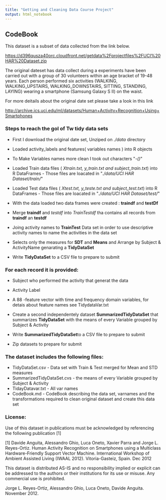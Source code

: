 ```yaml
---
title: "Getting and Cleaning Data Course Project"
output: html_notebook
---
```

 
## CodeBook

This dataset is a subset of data collected from the link below.

https://d396qusza40orc.cloudfront.net/getdata%2Fprojectfiles%2FUCI%20HAR%20Dataset.zip

The original dateset has data collect during a experiments have been carried out with a group of 30 volunteers within an age bracket of 19-48 years. Each person performed six activities (WALKING, WALKING_UPSTAIRS, WALKING_DOWNSTAIRS, SITTING, STANDING, LAYING) wearing a smartphone (Samsung Galaxy S II) on the waist.

For more deitails about the original date set please take a look in this link

http://archive.ics.uci.edu/ml/datasets/Human+Activity+Recognition+Using+Smartphones

### Steps to reach the gol of Tw tidy data sets

* First I download the original date set, Unziped on _*./data*_ directory

* Loaded activity_labels and features( variables names ) into R objects

* To Make Variables names more clean I took out characters "_*-()*_" 

* Loaded Train data files ( _*Xtrain.txt, y_train.txt and subject_train.txt*_) into R DataFrames - Those files are loacated in "_*./data/UCI HAR Dataset/train/*_"

* Loaded Test data files ( _*Xtest.txt, y_teste.txt and subject_test.txt*_) into R DataFrames - Those files are loacated in "_*./data/UCI HAR Dataset/test/*_"

* With the data loaded two data frames were created : **traindf** and **testDf**

* Merge **traindf** and *testdf* into *TrainTestdf* tha contains all records from **traindf** an **testdf**

* Joing activity names to **TrainTest** Data set in order to use descriptive activity names to name the activities in the data set

* Selects only the measures for **SDT** and **Means** and  Arrange by Subject & ActivityName genarating a **TidyDataSet**

* Write **TidyDataSet** to a CSV file to prepare to submit

### For each record it is provided:


- Subject who performed the activity that generat the data 

- Activity Label 

- A 88 -feature vector with time and frequency domain variables, for detais about feature names see TidydataVar.txt

* Create a second independentely dataset **SummarizedTidyDataSet** that summarizes **TidyDataSet** with the means of every Variable grouped by   Subject & Activity 

* Write **SummarizedTidyDataSet**to a CSV file to prepare to submit

* Zip datasets to prepare for  submit

### The dataset includes the following files:

- TidyDataSet.csv - Data set with Train & Test merged for Mean and STD measures
- SummarizedTidyDataSet.cvs - the means of every Variable grouped by Subject & Activity 
- TidayDatavar.txt - All var names
- CodeBook.md  - CodeBook describing the data set, varnames and the transformations 
                required to clean original dataset and create this data set

### License:

Use of this dataset in publications must be acknowledged by referencing the following publication [1] 

[1] Davide Anguita, Alessandro Ghio, Luca Oneto, Xavier Parra and Jorge L. Reyes-Ortiz. Human Activity Recognition on Smartphones using a Multiclass Hardware-Friendly Support Vector Machine. International Workshop of Ambient Assisted Living (IWAAL 2012). Vitoria-Gasteiz, Spain. Dec 2012

This dataset is distributed AS-IS and no responsibility implied or explicit can be addressed to the authors or their institutions for its use or misuse. Any commercial use is prohibited.

Jorge L. Reyes-Ortiz, Alessandro Ghio, Luca Oneto, Davide Anguita. November 2012.



